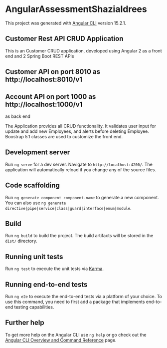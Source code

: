 # AngularAssessmentShaziaIdrees

This project was generated with [Angular CLI](https://github.com/angular/angular-cli) version 15.2.1.

## Customer Rest API CRUD Application

This is an Customer CRUD application, developed using Angular 2 as a front end and 2 Spring Boot REST APIs 
## Customer API on port 8010 as http://localhost:8010/v1
## Account API on port 1000 as http://localhost:1000/v1
as back end

The Application provides all CRUD functionality.
It validates user input for update and add new Employees, and alerts before deleting Employee.
Boostrap 5.1 classes are used to customize the front end.

## Development server

Run `ng serve` for a dev server. Navigate to `http://localhost:4200/`. The application will automatically reload if you change any of the source files.

## Code scaffolding

Run `ng generate component component-name` to generate a new component. You can also use `ng generate directive|pipe|service|class|guard|interface|enum|module`.

## Build

Run `ng build` to build the project. The build artifacts will be stored in the `dist/` directory.

## Running unit tests

Run `ng test` to execute the unit tests via [Karma](https://karma-runner.github.io).

## Running end-to-end tests

Run `ng e2e` to execute the end-to-end tests via a platform of your choice. To use this command, you need to first add a package that implements end-to-end testing capabilities.

## Further help

To get more help on the Angular CLI use `ng help` or go check out the [Angular CLI Overview and Command Reference](https://angular.io/cli) page.
